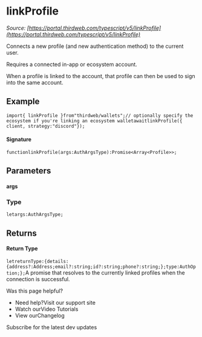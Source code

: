 # linkProfile

*Source: [https://portal.thirdweb.com/typescript/v5/linkProfile](https://portal.thirdweb.com/typescript/v5/linkProfile)*

Connects a new profile (and new authentication method) to the current user.

Requires a connected in-app or ecosystem account.

When a profile is linked to the account, that profile can then be used to sign into the same account.

## Example

`import{ linkProfile }from"thirdweb/wallets";// optionally specify the ecosystem if you're linking an ecosystem walletawaitlinkProfile({ client, strategy:"discord"});`
#### Signature

`functionlinkProfile(args:AuthArgsType):Promise<Array<Profile>>;`
## Parameters

#### args

### Type

`letargs:AuthArgsType;`
## Returns

#### Return Type

`letreturnType:{details:{address?:Address;email?:string;id?:string;phone?:string;};type:AuthOption;};`A promise that resolves to the currently linked profiles when the connection is successful.

Was this page helpful?

* Need help?Visit our support site
* Watch ourVideo Tutorials
* View ourChangelog

Subscribe for the latest dev updates

